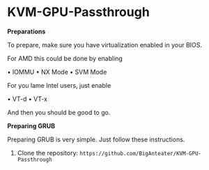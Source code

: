 # KVM-GPU-Passthrough


**Preparations**

To prepare, make sure you have virtualization enabled in your BIOS.

For AMD this could be done by enabling

  • IOMMU
  • NX Mode
  • SVM Mode

For you lame Intel users, just enable

  • VT-d
  • VT-x

And then you should be good to go.

**Preparing GRUB**

Preparing GRUB is very simple. Just follow these instructions.

1) Clone the repository: ``https://github.com/BigAnteater/KVM-GPU-Passthrough``
